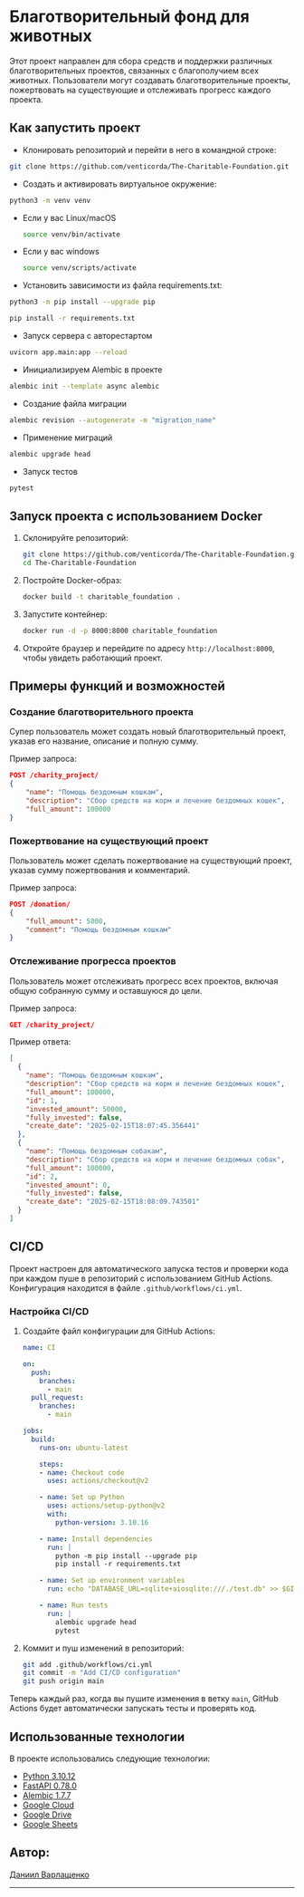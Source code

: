 # Благотворительный фонд для животных

Этот проект направлен для сбора средств и поддержки различных благотворительных проектов, связанных с благополучием всех животных. Пользователи могут создавать благотворительные проекты, пожертвовать на существующие и отслеживать прогресс каждого проекта.

## Как запустить проект
* Клонировать репозиторий и перейти в него в командной строке:

``` bash
git clone https://github.com/venticorda/The-Charitable-Foundation.git
```
* Cоздать и активировать виртуальное окружение:

``` bash
python3 -m venv venv
```

* Если у вас Linux/macOS

    ``` bash
    source venv/bin/activate
    ```

* Если у вас windows

    ``` bash
    source venv/scripts/activate
    ```

* Установить зависимости из файла requirements.txt:

``` bash
python3 -m pip install --upgrade pip
```

``` bash
pip install -r requirements.txt
```

* Запуск сервера с авторестартом
``` bash
uvicorn app.main:app --reload
```
* Инициализируем Alembic в проекте
``` bash
alembic init --template async alembic
```
* Создание файла миграции
``` bash
alembic revision --autogenerate -m "migration_name"
```
* Применение миграций
``` bash
alembic upgrade head
```
* Запуск тестов
``` bash
pytest
```

## Запуск проекта с использованием Docker

1. Склонируйте репозиторий:
    ```bash
    git clone https://github.com/venticorda/The-Charitable-Foundation.git
    cd The-Charitable-Foundation
    ```

2. Постройте Docker-образ:
    ```bash
    docker build -t charitable_foundation .
    ```

3. Запустите контейнер:
    ```bash
    docker run -d -p 8000:8000 charitable_foundation
    ```

4. Откройте браузер и перейдите по адресу `http://localhost:8000`, чтобы увидеть работающий проект.

## Примеры функций и возможностей

### Создание благотворительного проекта

Супер пользователь может создать новый благотворительный проект, указав его название, описание и полную сумму.

Пример запроса:
```json
POST /charity_project/
{
    "name": "Помощь бездомным кошкам",
    "description": "Сбор средств на корм и лечение бездомных кошек",
    "full_amount": 100000
}
```

### Пожертвование на существующий проект

Пользователь может сделать пожертвование на существующий проект, указав сумму пожертвования и комментарий.

Пример запроса:
```json
POST /donation/
{
    "full_amount": 5000,
    "comment": "Помощь бездомным кошкам"
}
```

### Отслеживание прогресса проектов

Пользователь может отслеживать прогресс всех проектов, включая общую собранную сумму и оставшуюся до цели.

Пример запроса:
```json
GET /charity_project/
```

Пример ответа:
```json
[
  {
    "name": "Помощь бездомным кошкам",
    "description": "Сбор средств на корм и лечение бездомных кошек",
    "full_amount": 100000,
    "id": 1,
    "invested_amount": 50000,
    "fully_invested": false,
    "create_date": "2025-02-15T18:07:45.356441"
  },
  {
    "name": "Помощь бездомным собакам",
    "description": "Сбор средств на корм и лечение бездомных собак",
    "full_amount": 100000,
    "id": 2,
    "invested_amount": 0,
    "fully_invested": false,
    "create_date": "2025-02-15T18:08:09.743501"
  }
]
```

## CI/CD

Проект настроен для автоматического запуска тестов и проверки кода при каждом пуше в репозиторий с использованием GitHub Actions. Конфигурация находится в файле `.github/workflows/ci.yml`.

### Настройка CI/CD

1. Создайте файл конфигурации для GitHub Actions:
    ```yaml
    name: CI

    on:
      push:
        branches:
          - main
      pull_request:
        branches:
          - main
    
    jobs:
      build:
        runs-on: ubuntu-latest

        steps:
        - name: Checkout code
          uses: actions/checkout@v2
    
        - name: Set up Python
          uses: actions/setup-python@v2
          with:
            python-version: 3.10.16
    
        - name: Install dependencies
          run: |
            python -m pip install --upgrade pip
            pip install -r requirements.txt
    
        - name: Set up environment variables
          run: echo "DATABASE_URL=sqlite+aiosqlite:///./test.db" >> $GITHUB_ENV
    
        - name: Run tests
          run: |
            alembic upgrade head
            pytest

    ```

2. Коммит и пуш изменений в репозиторий:
    ```bash
    git add .github/workflows/ci.yml
    git commit -m "Add CI/CD configuration"
    git push origin main
    ```

Теперь каждый раз, когда вы пушите изменения в ветку `main`, GitHub Actions будет автоматически запускать тесты и проверять код.

## Использованные технологии
В проекте использовались следующие технологии:
- [Python 3.10.12](https://www.python.org/)
- [FastAPI 0.78.0](https://fastapi.tiangolo.com/)
- [Alembic 1.7.7](https://alembic.sqlalchemy.org/)
- [Google Cloud](https://console.cloud.google.com/)
- [Google Drive](https://drive.google.com/)
- [Google Sheets](https://workspace.google.com/products/sheets/)

## Автор:
[Даниил Варлащенко](https://github.com/venticorda)
***

